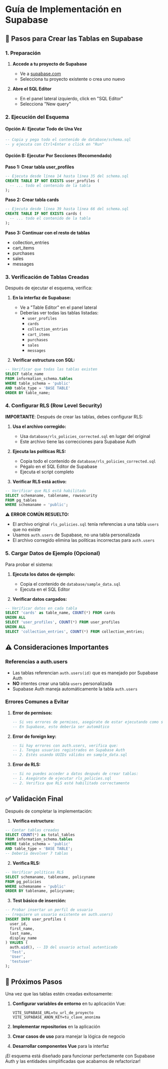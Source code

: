# Guía de Implementación en Supabase

## 🎯 **Pasos para Crear las Tablas en Supabase**

### **1. Preparación**

1. **Accede a tu proyecto de Supabase**
   - Ve a [supabase.com](https://supabase.com)
   - Selecciona tu proyecto existente o crea uno nuevo

2. **Abre el SQL Editor**
   - En el panel lateral izquierdo, click en "SQL Editor"
   - Selecciona "New query"

### **2. Ejecución del Esquema**

#### **Opción A: Ejecutar Todo de Una Vez**
```sql
-- Copia y pega todo el contenido de database/schema.sql
-- y ejecuta con Ctrl+Enter o click en "Run"
```

#### **Opción B: Ejecutar Por Secciones (Recomendado)**

**Paso 1: Crear tabla user_profiles**
```sql
-- Ejecuta desde línea 14 hasta línea 35 del schema.sql
CREATE TABLE IF NOT EXISTS user_profiles (
  -- ... todo el contenido de la tabla
);
```

**Paso 2: Crear tabla cards**
```sql
-- Ejecuta desde línea 39 hasta línea 66 del schema.sql
CREATE TABLE IF NOT EXISTS cards (
  -- ... todo el contenido de la tabla
);
```

**Paso 3: Continuar con el resto de tablas**
- collection_entries
- cart_items  
- purchases
- sales
- messages

### **3. Verificación de Tablas Creadas**

Después de ejecutar el esquema, verifica:

1. **En la interfaz de Supabase:**
   - Ve a "Table Editor" en el panel lateral
   - Deberías ver todas las tablas listadas:
     - `user_profiles`
     - `cards`
     - `collection_entries`
     - `cart_items`
     - `purchases`
     - `sales`
     - `messages`

2. **Verificar estructura con SQL:**
```sql
-- Verificar que todas las tablas existen
SELECT table_name 
FROM information_schema.tables 
WHERE table_schema = 'public' 
AND table_type = 'BASE TABLE'
ORDER BY table_name;
```

### **4. Configurar RLS (Row Level Security)**

**IMPORTANTE**: Después de crear las tablas, debes configurar RLS:

1. **Usa el archivo corregido:**
   - Usa `database/rls_policies_corrected.sql` en lugar del original
   - Este archivo tiene las correcciones para Supabase Auth

2. **Ejecuta las políticas RLS:**
   - Copia todo el contenido de `database/rls_policies_corrected.sql`
   - Pégalo en el SQL Editor de Supabase
   - Ejecuta el script completo

3. **Verificar RLS está activo:**
```sql
-- Verificar que RLS está habilitado
SELECT schemaname, tablename, rowsecurity 
FROM pg_tables 
WHERE schemaname = 'public';
```

⚠️ **ERROR COMÚN RESUELTO:**
- El archivo original `rls_policies.sql` tenía referencias a una tabla `users` que no existe
- Usamos `auth.users` de Supabase, no una tabla personalizada
- El archivo corregido elimina las políticas incorrectas para `auth.users`

### **5. Cargar Datos de Ejemplo (Opcional)**

Para probar el sistema:

1. **Ejecuta los datos de ejemplo:**
   - Copia el contenido de `database/sample_data.sql`
   - Ejecuta en el SQL Editor

2. **Verificar datos cargados:**
```sql
-- Verificar datos en cada tabla
SELECT 'cards' as table_name, COUNT(*) FROM cards
UNION ALL
SELECT 'user_profiles', COUNT(*) FROM user_profiles
UNION ALL  
SELECT 'collection_entries', COUNT(*) FROM collection_entries;
```

## ⚠️ **Consideraciones Importantes**

### **Referencias a auth.users**
- Las tablas referencian `auth.users(id)` que es manejado por Supabase Auth
- **NO** intentes crear una tabla `users` personalizada
- Supabase Auth maneja automáticamente la tabla `auth.users`

### **Errores Comunes a Evitar**

1. **Error de permisos:**
   ```sql
   -- Si ves errores de permisos, asegúrate de estar ejecutando como superuser
   -- En Supabase, esto debería ser automático
   ```

2. **Error de foreign key:**
   ```sql
   -- Si hay errores con auth.users, verifica que:
   -- 1. Tengas usuarios registrados en Supabase Auth
   -- 2. Estés usando UUIDs válidos en sample_data.sql
   ```

3. **Error de RLS:**
   ```sql
   -- Si no puedes acceder a datos después de crear tablas:
   -- 1. Asegúrate de ejecutar rls_policies.sql
   -- 2. Verifica que RLS esté habilitado correctamente
   ```

## ✅ **Validación Final**

Después de completar la implementación:

1. **Verifica estructura:**
```sql
-- Contar tablas creadas
SELECT COUNT(*) as total_tables 
FROM information_schema.tables 
WHERE table_schema = 'public' 
AND table_type = 'BASE TABLE';
-- Debería devolver 7 tablas
```

2. **Verifica RLS:**
```sql
-- Verificar políticas RLS
SELECT schemaname, tablename, policyname 
FROM pg_policies 
WHERE schemaname = 'public'
ORDER BY tablename, policyname;
```

3. **Test básico de inserción:**
```sql
-- Probar insertar un perfil de usuario
-- (requiere un usuario existente en auth.users)
INSERT INTO user_profiles (
  user_id, 
  first_name, 
  last_name, 
  display_name
) VALUES (
  auth.uid(), -- ID del usuario actual autenticado
  'Test',
  'User', 
  'testuser'
);
```

## 🚀 **Próximos Pasos**

Una vez que las tablas estén creadas exitosamente:

1. **Configurar variables de entorno** en tu aplicación Vue:
   ```env
   VITE_SUPABASE_URL=tu_url_de_proyecto
   VITE_SUPABASE_ANON_KEY=tu_clave_anonima
   ```

2. **Implementar repositorios** en la aplicación
3. **Crear casos de uso** para manejar la lógica de negocio
4. **Desarrollar componentes Vue** para la interfaz

¡El esquema está diseñado para funcionar perfectamente con Supabase Auth y las entidades simplificadas que acabamos de refactorizar!

